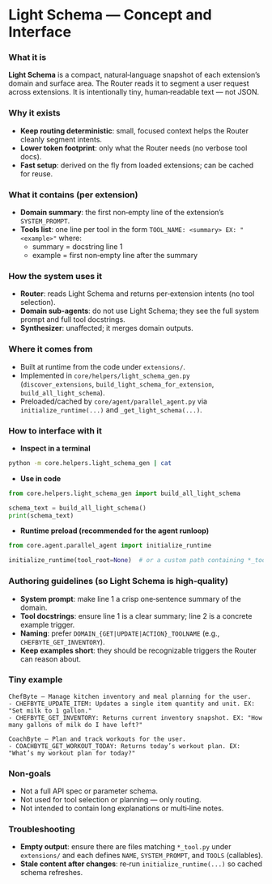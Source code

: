 # Light Schema — Concept and Interface

### What it is
**Light Schema** is a compact, natural‑language snapshot of each extension’s domain and surface area. The Router reads it to segment a user request across extensions. It is intentionally tiny, human‑readable text — not JSON.

### Why it exists
- **Keep routing deterministic**: small, focused context helps the Router cleanly segment intents.
- **Lower token footprint**: only what the Router needs (no verbose tool docs).
- **Fast setup**: derived on the fly from loaded extensions; can be cached for reuse.

### What it contains (per extension)
- **Domain summary**: the first non‑empty line of the extension’s `SYSTEM_PROMPT`.
- **Tools list**: one line per tool in the form `TOOL_NAME: <summary> EX: "<example>"` where:
  - summary = docstring line 1
  - example = first non‑empty line after the summary

### How the system uses it
- **Router**: reads Light Schema and returns per‑extension intents (no tool selection).
- **Domain sub‑agents**: do not use Light Schema; they see the full system prompt and full tool docstrings.
- **Synthesizer**: unaffected; it merges domain outputs.

### Where it comes from
- Built at runtime from the code under `extensions/`.
- Implemented in `core/helpers/light_schema_gen.py` (`discover_extensions`, `build_light_schema_for_extension`, `build_all_light_schema`).
- Preloaded/cached by `core/agent/parallel_agent.py` via `initialize_runtime(...)` and `_get_light_schema(...)`.

### How to interface with it
- **Inspect in a terminal**
```bash
python -m core.helpers.light_schema_gen | cat
```

- **Use in code**
```python
from core.helpers.light_schema_gen import build_all_light_schema

schema_text = build_all_light_schema()
print(schema_text)
```

- **Runtime preload (recommended for the agent runloop)**
```python
from core.agent.parallel_agent import initialize_runtime

initialize_runtime(tool_root=None)  # or a custom path containing *_tool.py files
```

### Authoring guidelines (so Light Schema is high‑quality)
- **System prompt**: make line 1 a crisp one‑sentence summary of the domain.
- **Tool docstrings**: ensure line 1 is a clear summary; line 2 is a concrete example trigger.
- **Naming**: prefer `DOMAIN_{GET|UPDATE|ACTION}_TOOLNAME` (e.g., `CHEFBYTE_GET_INVENTORY`).
- **Keep examples short**: they should be recognizable triggers the Router can reason about.

### Tiny example
```
ChefByte — Manage kitchen inventory and meal planning for the user.
- CHEFBYTE_UPDATE_ITEM: Updates a single item quantity and unit. EX: "Set milk to 1 gallon."
- CHEFBYTE_GET_INVENTORY: Returns current inventory snapshot. EX: "How many gallons of milk do I have left?"

CoachByte — Plan and track workouts for the user.
- COACHBYTE_GET_WORKOUT_TODAY: Returns today’s workout plan. EX: "What’s my workout plan for today?"
```

### Non‑goals
- Not a full API spec or parameter schema.
- Not used for tool selection or planning — only routing.
- Not intended to contain long explanations or multi‑line notes.

### Troubleshooting
- **Empty output**: ensure there are files matching `*_tool.py` under `extensions/` and each defines `NAME`, `SYSTEM_PROMPT`, and `TOOLS` (callables).
- **Stale content after changes**: re‑run `initialize_runtime(...)` so cached schema refreshes.

